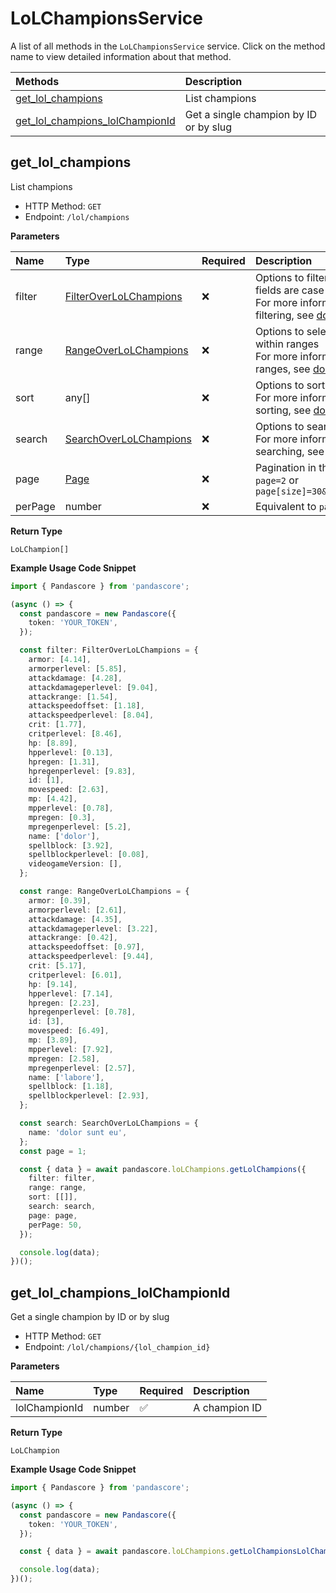 # LoLChampionsService

A list of all methods in the `LoLChampionsService` service. Click on the method name to view detailed information about that method.

| Methods                                                             | Description                            |
| :------------------------------------------------------------------ | :------------------------------------- |
| [get_lol_champions](#get_lol_champions)                             | List champions                         |
| [get_lol_champions_lolChampionId](#get_lol_champions_lolchampionid) | Get a single champion by ID or by slug |

## get_lol_champions

List champions

- HTTP Method: `GET`
- Endpoint: `/lol/champions`

**Parameters**

| Name    | Type                                                          | Required | Description                                                                                                                                         |
| :------ | :------------------------------------------------------------ | :------- | :-------------------------------------------------------------------------------------------------------------------------------------------------- |
| filter  | [FilterOverLoLChampions](../models/FilterOverLoLChampions.md) | ❌       | Options to filter results. String fields are case sensitive <br/>For more information on filtering, see [docs](/docs/filtering-and-sorting#filter). |
| range   | [RangeOverLoLChampions](../models/RangeOverLoLChampions.md)   | ❌       | Options to select results within ranges <br/>For more information on ranges, see [docs](/docs/filtering-and-sorting#range).                         |
| sort    | any[]                                                         | ❌       | Options to sort results <br/>For more information on sorting, see [docs](/docs/filtering-and-sorting#sort).                                         |
| search  | [SearchOverLoLChampions](../models/SearchOverLoLChampions.md) | ❌       | Options to search results <br/>For more information on searching, see [docs](/docs/filtering-and-sorting#search).                                   |
| page    | [Page](../models/Page.md)                                     | ❌       | Pagination in the form of `page=2` or `page[size]=30&page[number]=2`                                                                                |
| perPage | number                                                        | ❌       | Equivalent to `page[size]`                                                                                                                          |

**Return Type**

`LoLChampion[]`

**Example Usage Code Snippet**

```typescript
import { Pandascore } from 'pandascore';

(async () => {
  const pandascore = new Pandascore({
    token: 'YOUR_TOKEN',
  });

  const filter: FilterOverLoLChampions = {
    armor: [4.14],
    armorperlevel: [5.85],
    attackdamage: [4.28],
    attackdamageperlevel: [9.04],
    attackrange: [1.54],
    attackspeedoffset: [1.18],
    attackspeedperlevel: [8.04],
    crit: [1.77],
    critperlevel: [8.46],
    hp: [8.89],
    hpperlevel: [0.13],
    hpregen: [1.31],
    hpregenperlevel: [9.83],
    id: [1],
    movespeed: [2.63],
    mp: [4.42],
    mpperlevel: [0.78],
    mpregen: [0.3],
    mpregenperlevel: [5.2],
    name: ['dolor'],
    spellblock: [3.92],
    spellblockperlevel: [0.08],
    videogameVersion: [],
  };

  const range: RangeOverLoLChampions = {
    armor: [0.39],
    armorperlevel: [2.61],
    attackdamage: [4.35],
    attackdamageperlevel: [3.22],
    attackrange: [0.42],
    attackspeedoffset: [0.97],
    attackspeedperlevel: [9.44],
    crit: [5.17],
    critperlevel: [6.01],
    hp: [9.14],
    hpperlevel: [7.14],
    hpregen: [2.23],
    hpregenperlevel: [0.78],
    id: [3],
    movespeed: [6.49],
    mp: [3.89],
    mpperlevel: [7.92],
    mpregen: [2.58],
    mpregenperlevel: [2.57],
    name: ['labore'],
    spellblock: [1.18],
    spellblockperlevel: [2.93],
  };

  const search: SearchOverLoLChampions = {
    name: 'dolor sunt eu',
  };
  const page = 1;

  const { data } = await pandascore.loLChampions.getLolChampions({
    filter: filter,
    range: range,
    sort: [[]],
    search: search,
    page: page,
    perPage: 50,
  });

  console.log(data);
})();
```

## get_lol_champions_lolChampionId

Get a single champion by ID or by slug

- HTTP Method: `GET`
- Endpoint: `/lol/champions/{lol_champion_id}`

**Parameters**

| Name          | Type   | Required | Description   |
| :------------ | :----- | :------- | :------------ |
| lolChampionId | number | ✅       | A champion ID |

**Return Type**

`LoLChampion`

**Example Usage Code Snippet**

```typescript
import { Pandascore } from 'pandascore';

(async () => {
  const pandascore = new Pandascore({
    token: 'YOUR_TOKEN',
  });

  const { data } = await pandascore.loLChampions.getLolChampionsLolChampionId(7);

  console.log(data);
})();
```
